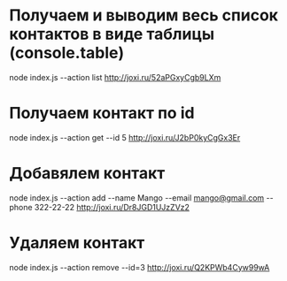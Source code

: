 # Получаем и выводим весь список контактов в виде таблицы (console.table)
node index.js --action list
http://joxi.ru/52aPGxyCgb9LXm

# Получаем контакт по id
node index.js --action get --id 5
http://joxi.ru/J2bP0kyCgGx3Er

# Добавялем контакт
node index.js --action add --name Mango --email mango@gmail.com --phone 322-22-22
http://joxi.ru/Dr8JGD1UJzZVz2

# Удаляем контакт
node index.js --action remove --id=3
http://joxi.ru/Q2KPWb4Cyw99wA
